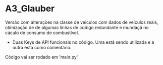 # A3_Glauber

 Versão com alterações na classe de veiculos com dados de veículos reais, otimização de de algumas linhas de codigo redundante e mundaçã no cáculo de consumo de combustível.
  - Duas Keys de API funcionais no código. Uma está sendo utilizada e a outra está como comentário. 


Còdigo vai ser rodado em 'main.py'
